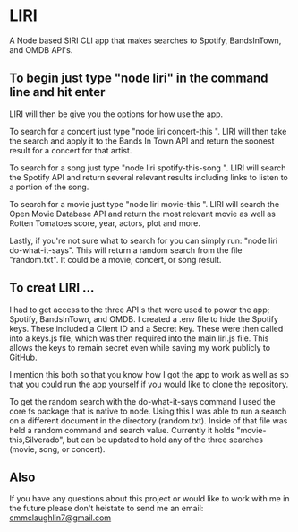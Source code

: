 # LIRI
A Node based SIRI CLI app that makes searches to Spotify, BandsInTown, and OMDB API's.

## To begin just type "node liri" in the command line and hit enter
LIRI will then be give you the options for how use the app.

To search for a concert just type "node liri concert-this <the name of an artist who is touring>".
LIRI will then take the search and apply it to the Bands In Town API and return the soonest result for a concert for that artist.

To search for a song just type "node liri spotify-this-song <song title>".
LIRI will search the Spotify API and return several relevant results including links to listen to a portion of the song.

To search for a movie just type "node liri movie-this <the title of a movie>".
LIRI will search the Open Movie Database API and return the most relevant movie as well as Rotten Tomatoes score, year, actors, plot and more.

Lastly, if you're not sure what to search for you can simply run: "node liri do-what-it-says".
This will return a random search from the file "random.txt". It could be a movie, concert, or song result.

## To creat LIRI ...
I had to get access to the three API's that were used to power the app; Spotify, BandsInTown, and OMDB. I created a .env file to hide the Spotify keys. These included a Client ID and a Secret Key. These were then called into a keys.js file, which was then required into the main liri.js file. This allows the keys to remain secret even while saving my work publicly to GitHub.

I mention this both so that you know how I got the app to work as well as so that you could run the app yourself if you would like to clone the repository.

To get the random search with the do-what-it-says command I used the core fs package that is native to node. Using this I was able to run a search on a different document in the directory (random.txt). Inside of that file was held a random command and search value. Currently it holds "movie-this,Silverado", but can be updated to hold any of the three searches (movie, song, or concert).

## Also
If you have any questions about this project or would like to work with me in the future please don't heistate to send me an email: cmmclaughlin7@gmail.com
